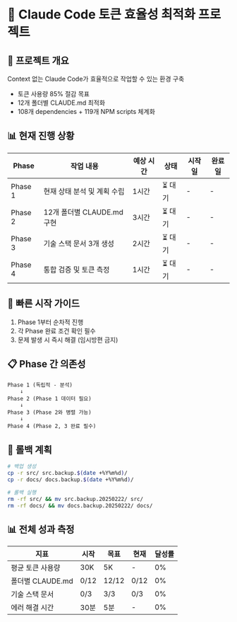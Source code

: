 # 🎯 Claude Code 토큰 효율성 최적화 프로젝트

## 📌 프로젝트 개요
Context 없는 Claude Code가 효율적으로 작업할 수 있는 환경 구축
- 토큰 사용량 85% 절감 목표
- 12개 폴더별 CLAUDE.md 최적화
- 108개 dependencies + 119개 NPM scripts 체계화

## 📊 현재 진행 상황
| Phase | 작업 내용 | 예상 시간 | 상태 | 시작일 | 완료일 |
|-------|----------|-----------|------|--------|--------|
| Phase 1 | 현재 상태 분석 및 계획 수립 | 1시간 | ⏳ 대기 | - | - |
| Phase 2 | 12개 폴더별 CLAUDE.md 구현 | 3시간 | ⏳ 대기 | - | - |
| Phase 3 | 기술 스택 문서 3개 생성 | 2시간 | ⏳ 대기 | - | - |
| Phase 4 | 통합 검증 및 토큰 측정 | 1시간 | ⏳ 대기 | - | - |

## 🚀 빠른 시작 가이드
1. Phase 1부터 순차적 진행
2. 각 Phase 완료 조건 확인 필수
3. 문제 발생 시 즉시 해결 (임시방편 금지)

## 📋 Phase 간 의존성
```
Phase 1 (독립적 - 분석)
    ↓
Phase 2 (Phase 1 데이터 필요)
    ↓
Phase 3 (Phase 2와 병렬 가능)
    ↓
Phase 4 (Phase 2, 3 완료 필수)
```

## 🔄 롤백 계획
```bash
# 백업 생성
cp -r src/ src.backup.$(date +%Y%m%d)/
cp -r docs/ docs.backup.$(date +%Y%m%d)/

# 롤백 실행
rm -rf src/ && mv src.backup.20250222/ src/
rm -rf docs/ && mv docs.backup.20250222/ docs/
```

## 📊 전체 성과 측정
| 지표 | 시작 | 목표 | 현재 | 달성률 |
|------|------|------|------|--------|
| 평균 토큰 사용량 | 30K | 5K | - | 0% |
| 폴더별 CLAUDE.md | 0/12 | 12/12 | 0/12 | 0% |
| 기술 스택 문서 | 0/3 | 3/3 | 0/3 | 0% |
| 에러 해결 시간 | 30분 | 5분 | - | 0% |